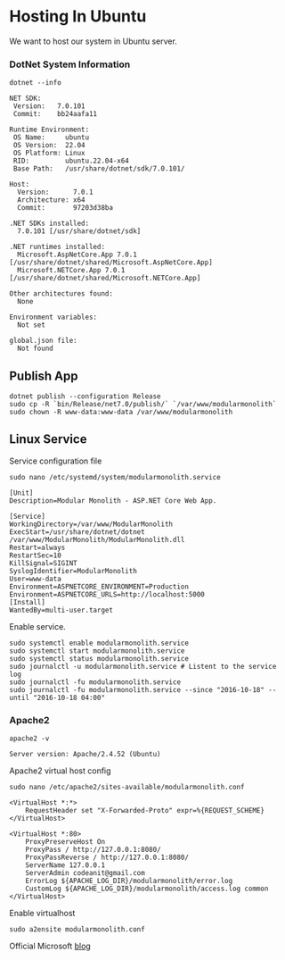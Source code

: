 # Hosting In Ubuntu

We want to host our system in Ubuntu server.

### DotNet System Information
`dotnet --info`
```
NET SDK:
 Version:   7.0.101
 Commit:    bb24aafa11

Runtime Environment:
 OS Name:     ubuntu
 OS Version:  22.04
 OS Platform: Linux
 RID:         ubuntu.22.04-x64
 Base Path:   /usr/share/dotnet/sdk/7.0.101/

Host:
  Version:      7.0.1
  Architecture: x64
  Commit:       97203d38ba

.NET SDKs installed:
  7.0.101 [/usr/share/dotnet/sdk]

.NET runtimes installed:
  Microsoft.AspNetCore.App 7.0.1 [/usr/share/dotnet/shared/Microsoft.AspNetCore.App]
  Microsoft.NETCore.App 7.0.1 [/usr/share/dotnet/shared/Microsoft.NETCore.App]

Other architectures found:
  None

Environment variables:
  Not set

global.json file:
  Not found
```


## Publish App

```
dotnet publish --configuration Release
sudo cp -R `bin/Release/net7.0/publish/` `/var/www/modularmonolith`
sudo chown -R www-data:www-data /var/www/modularmonolith
```


## Linux Service 

Service configuration file

`sudo nano /etc/systemd/system/modularmonolith.service`

```
[Unit]
Description=Modular Monolith - ASP.NET Core Web App.

[Service]
WorkingDirectory=/var/www/ModularMonolith
ExecStart=/usr/share/dotnet/dotnet /var/www/ModularMonolith/ModularMonolith.dll
Restart=always
RestartSec=10
KillSignal=SIGINT
SyslogIdentifier=ModularMonolith
User=www-data
Environment=ASPNETCORE_ENVIRONMENT=Production 
Environment=ASPNETCORE_URLS=http://localhost:5000
[Install]
WantedBy=multi-user.target
```

Enable service.
```
sudo systemctl enable modularmonolith.service
sudo systemctl start modularmonolith.service
sudo systemctl status modularmonolith.service
sudo journalctl -u modularmonolith.service # Listent to the service log
sudo journalctl -fu modularmonolith.service
sudo journalctl -fu modularmonolith.service --since "2016-10-18" --until "2016-10-18 04:00"
``` 


### Apache2

`apache2 -v`
```
Server version: Apache/2.4.52 (Ubuntu)
```


Apache2 virtual host config

```
sudo nano /etc/apache2/sites-available/modularmonolith.conf
```

```
<VirtualHost *:*>
    RequestHeader set "X-Forwarded-Proto" expr=%{REQUEST_SCHEME}
</VirtualHost>

<VirtualHost *:80>
    ProxyPreserveHost On
    ProxyPass / http://127.0.0.1:8080/
    ProxyPassReverse / http://127.0.0.1:8080/
    ServerName 127.0.0.1
    ServerAdmin codeanit@gmail.com
    ErrorLog ${APACHE_LOG_DIR}/modularmonolith/error.log
    CustomLog ${APACHE_LOG_DIR}/modularmonolith/access.log common
</VirtualHost>
```

Enable virtualhost
```
sudo a2ensite modularmonolith.conf
```


Official Microsoft [blog](https://learn.microsoft.com/en-us/aspnet/core/host-and-deploy/linux-apache?view=aspnetcore-7.0)